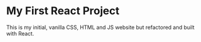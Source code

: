 # My First React Project

This is my initial, vanilla CSS, HTML and JS website but refactored and built with React. 
